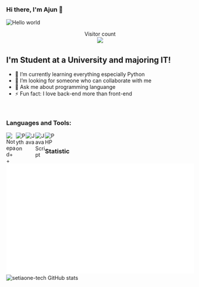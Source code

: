 ### Hi there, I'm Ajun 👋
<img src="https://raw.githubusercontent.com/sagar-viradiya/sagar-viradiya/master/resources/banner.png" alt="Hello world">

<p align="center"> 
  Visitor count<br>
  <img src="https://profile-counter.glitch.me/setiaone-tech/count.svg" />
</p>

## I'm Student at a University and majoring IT!

- 🌱 I’m currently learning everything especially Python
- 👯 I’m looking for someone who can collaborate with me
- 💬 Ask me about programming languange
- ⚡ Fun fact: I love back-end more than front-end

<br />

### Languages and Tools:

<img align="left" alt="Notepad++" width="26px" src="https://avatars.githubusercontent.com/u/12589084?s=200&v=4" />
<img align="left" alt="Python" width="26px" src="https://avatars2.githubusercontent.com/u/22762836?s=400&v=4" />
<img align="left" alt="Java" width="26px" src="https://logospng.org/download/java/logo-java-2048.png" />
<img align="left" alt="JavaScript" width="26px" src="https://upload.wikimedia.org/wikipedia/commons/6/6a/JavaScript-logo.png" />
<img align="left" alt="PHP" width="26px" src="https://i2.wp.com/www.ryadel.com/wp-content/uploads/2017/08/php-logo.png" />

<br />

### Statistic

![Top Langs](https://github.com/setiaone-tech/setiaone-tec/blob/master/generated/languages.svg)
<br />
![setiaone-tech GitHub stats](https://github-readme-stats.vercel.app/api?username=setiaone-tech&show_icons=true&theme=tokyonight)
